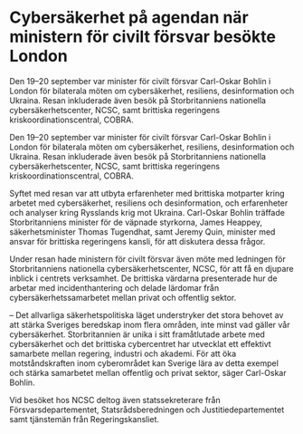 # Cybersäkerhet på agendan när ministern för civilt försvar besökte London

Den 19–20 september var minister för civilt försvar Carl-Oskar Bohlin i London för bilaterala möten om cybersäkerhet, resiliens, desinformation och Ukraina. Resan inkluderade även besök på Storbritanniens nationella cybersäkerhetscenter, NCSC, samt brittiska regeringens kriskoordinationscentral, COBRA.

Den 19–20 september var minister för civilt försvar Carl-Oskar Bohlin i London för bilaterala möten om cybersäkerhet, resiliens, desinformation och Ukraina. Resan inkluderade även besök på Storbritanniens nationella cybersäkerhetscenter, NCSC, samt brittiska regeringens kriskoordinationscentral, COBRA.

Syftet med resan var att utbyta erfarenheter med brittiska motparter kring arbetet med cybersäkerhet, resiliens och desinformation, och erfarenheter och analyser kring Rysslands krig mot Ukraina. Carl-Oskar Bohlin träffade Storbritanniens minister för de väpnade styrkorna, James Heappey, säkerhetsminister Thomas Tugendhat, samt Jeremy Quin, minister med ansvar för brittiska regeringens kansli, för att diskutera dessa frågor.

Under resan hade ministern för civilt försvar även möte med ledningen för Storbritanniens nationella cybersäkerhetscenter, NCSC, för att få en djupare inblick i centrets verksamhet. De brittiska värdarna presenterade hur de arbetar med incidenthantering och delade lärdomar från cybersäkerhetssamarbetet mellan privat och offentlig sektor.

– Det allvarliga säkerhetspolitiska läget understryker det stora behovet av att stärka Sveriges beredskap inom flera områden, inte minst vad gäller vår cybersäkerhet. Storbritannien är unika i sitt framåtlutade arbete med cybersäkerhet och det brittiska cybercentret har utvecklat ett effektivt samarbete mellan regering, industri och akademi. För att öka motståndskraften inom cyberområdet kan Sverige lära av detta exempel och stärka samarbetet mellan offentlig och privat sektor, säger Carl-Oskar Bohlin.

Vid besöket hos NCSC deltog även statssekreterare från Försvarsdepartementet, Statsrådsberedningen och Justitiedepartementet samt tjänstemän från Regeringskansliet.
